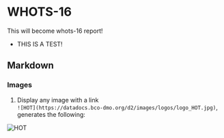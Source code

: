 # WHOTS-16

This will become whots-16 report!

+ THIS IS A TEST!


##  Markdown
### Images 
 
1. Display any image with a link     
`![HOT](https://datadocs.bco-dmo.org/d2/images/logos/logo_HOT.jpg)`, generates the following:

![HOT](https://datadocs.bco-dmo.org/d2/images/logos/logo_HOT.jpg)
